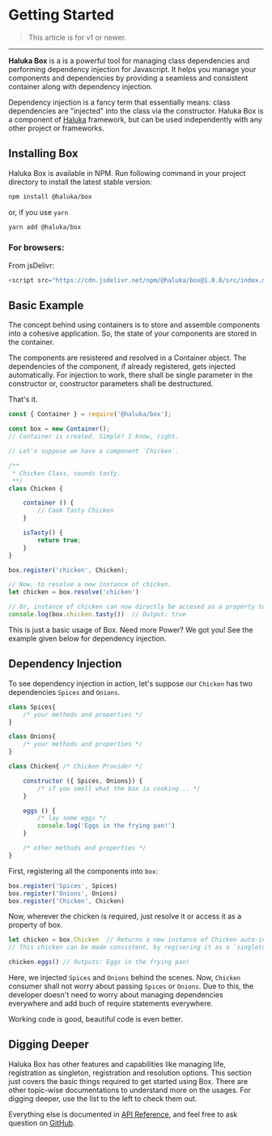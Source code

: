 # Getting Started
> This article is for v1 or newer.

<hr>

**Haluka Box** is a  is a powerful tool for managing class dependencies and performing dependency injection for Javascript.
It helps you manage your components and dependencies by providing a seamless and consistent container along with dependency injection.

Dependency injection is a fancy term that essentially means: class dependencies are "injected" into the class via the constructor.
Haluka Box is a component of [Haluka](https://haluka.dev) framework, but can be used independently with any other project or frameworks.

## Installing Box

Haluka Box is available in NPM. Run following command in your project directory to install the latest stable version:

```bash
npm install @haluka/box
```
or, if you use `yarn`
```bash
yarn add @haluka/box
```

### For browsers:
From jsDelivr:
```js
<script src="https://cdn.jsdelivr.net/npm/@haluka/box@1.0.0/src/index.min.js"></script>
```

## Basic Example


The concept behind using containers is to store and assemble components into a cohesive application. So, the state of your components are stored in the container.

The components are resistered and resolved in a Container object. The dependencies of the component, if already registered, gets injected automatically. For injection to work, there shall be single parameter in the constructor or, constructor parameters shall be destructured.

That's it.

```js
const { Container } = require('@haluka/box');

const box = new Container();
// Container is created. Simple? I know, right.

// Let's suppose we have a component `Chicken`.

/**
 * Chicken Class, sounds tasty.
 **/
class Chicken {

    container () {
        // Cook Tasty Chicken
    }

    isTasty() {
        return true;
    }
}

box.register('chicken', Chicken);

// Now, to resolve a new instance of chicken.
let chicken = box.resolve('chicken')

// Or, instance of chicken can now directly be accesed as a property too.
console.log(box.chicken.tasty())  // Output: true

```
This is just a basic usage of Box. Need more Power? We got you! See the example given below for dependency injection.

## Dependency Injection

To see dependency injection in action, let's suppose our `Chicken` has two dependencies `Spices` and `Onions`.

```js
class Spices{
	/* your methods and properties */
}

class Onions{
	/* your methods and properties */
}

class Chicken{ /* Chicken Provider */

	constructor ({ Spices, Onions}) {
		/* if you smell what the box is cooking... */
	}

	eggs () {
		/* lay some eggs */
		console.log('Eggs in the frying pan!')
	}

	/* other methods and properties */
}
```
First, registering all the components into `box`:

```js
box.register('Spices', Spices)
box.register('Onions', Onions)
box.register('Chicken', Chicken)
```

Now, wherever the chicken is required, just resolve it or access it as a property of box.

```js
let chicken = box.Chicken  // Returns a new instance of Chicken auto-injecting it's dependencies
// This chicken can be made consistent, by regisering it as a `singleton`. Read more on `Registration` part.

chicken.eggs() // Outputs: Eggs in the frying pan!

```
Here, we injected `Spices` and `Onions` behind the scenes. Now, `Chicken` consumer shall not worry about passing `Spices` or `Onions`.
Due to this, the developer doesn't need to worry about managing dependencies everywhere and add buch of require statements everywhere.

Working code is good, beautiful code is even better.

## Digging Deeper

Haluka Box has other features and capabilities like managing life, registration as singleton, registration and resolution options. This section just covers the basic things required to get started using Box. There are other topic-wise documentations to understand more on the usages. For digging deeper, use the list to the left to check them out.

Everything else is documented in [API Reference](https://haluka.dev/box/api), and feel free to ask question on [GitHub](https://github.com/halukajs/box).

